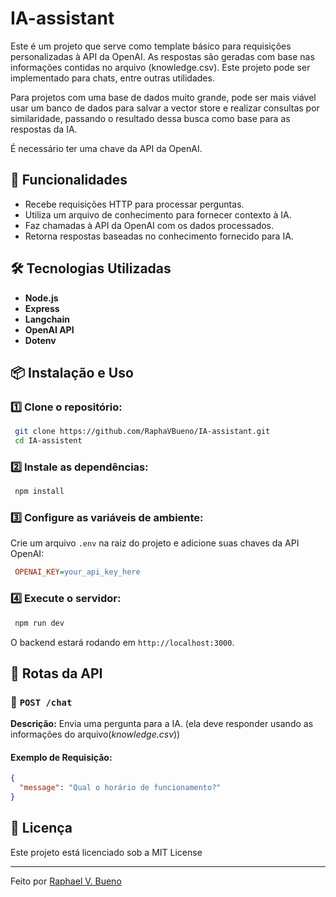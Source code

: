 # IA-assistant

Este é um projeto que serve como template básico para requisições personalizadas à API da OpenAI. As respostas são geradas com base nas informações contidas no arquivo (knowledge.csv). Este projeto pode ser implementado para chats, entre outras utilidades.

Para projetos com uma base de dados muito grande, pode ser mais viável usar um banco de dados para salvar a vector store e realizar consultas por similaridade, passando o resultado dessa busca como base para as respostas da IA.

É necessário ter uma chave da API da OpenAI.

## 🚀 Funcionalidades

- Recebe requisições HTTP para processar perguntas.
- Utiliza um arquivo de conhecimento para fornecer contexto à IA.
- Faz chamadas à API da OpenAI com os dados processados.
- Retorna respostas baseadas no conhecimento fornecido para IA.

## 🛠 Tecnologias Utilizadas

- **Node.js**
- **Express**
- **Langchain**
- **OpenAI API**
- **Dotenv**

## 📦 Instalação e Uso

### 1️⃣ Clone o repositório:

```sh
 git clone https://github.com/RaphaVBueno/IA-assistant.git
 cd IA-assistent
```

### 2️⃣ Instale as dependências:

```sh
 npm install
```

### 3️⃣ Configure as variáveis de ambiente:

Crie um arquivo `.env` na raiz do projeto e adicione suas chaves da API OpenAI:

```ini
 OPENAI_KEY=your_api_key_here
```

### 4️⃣ Execute o servidor:

```sh
 npm run dev
```

O backend estará rodando em `http://localhost:3000`.

## 📡 Rotas da API

### 🔹 `POST /chat`

**Descrição:** Envia uma pergunta para a IA. (ela deve responder usando as informações do arquivo(_knowledge.csv_))

#### Exemplo de Requisição:

```json
{
  "message": "Qual o horário de funcionamento?"
}
```

## 📜 Licença

Este projeto está licenciado sob a MIT License

---

Feito por [Raphael V. Bueno](https://github.com/RaphaVBueno)
